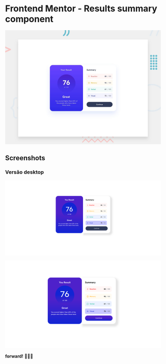 # Frontend Mentor - Results summary component

![Design preview for the Results summary component coding challenge](./design/desktop-preview.jpg)

## Screenshots

### Versão desktop

![Imagem do projeto](./assets/images/printTela.png)

![Imagem do projeto](./assets/images/printTelaActive.png)


**forward!** 🚀🚀🚀
